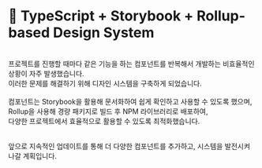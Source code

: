
# 🚀 TypeScript + Storybook + Rollup-based Design System 
<br>
프로젝트를 진행할 때마다 같은 기능을 하는 컴포넌트를 반복해서 개발하는 비효율적인 상황이 자주 발생했습니다.<br>
이러한 문제를 해결하기 위해 디자인 시스템을 구축하게 되었습니다.
<br><br>
컴포넌트는 Storybook을 활용해 문서화하여 쉽게 확인하고 사용할 수 있도록 했으며,<br>
Rollup을 사용해 경량 패키지로 빌드 후 NPM 라이브러리로 배포하여,<br> 다양한 프로젝트에서 효율적으로 활용할 수 있도록 최적화했습니다.<br><br>

앞으로 지속적인 업데이트를 통해 더 다양한 컴포넌트를 추가하고, 시스템을 발전시켜 나갈 계획입니다.
